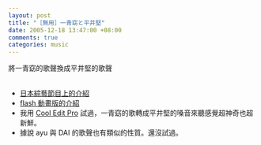 ```yaml
--- 
layout: post
title: "［無用］一青窈と平井堅"
date: 2005-12-18 13:47:00 +08:00
comments: true
categories: music
---
```


將一青窈的歌聲換成平井堅的歌聲<br /><br /><ul><li><a href="http://lalingna.myweb.hinet.net/GEN.wmv">日本綜藝節目上的介紹</a></li><li><a href="http://cross-breed.com/archives/200406291823.php">flash 動畫版的介紹</a><br /></li><li>我用 <a href="http://www.adobe.com/special/products/audition/syntrillium.html">Cool Edit Pro</a> 試過，一青窈的歌轉成平井堅的嗓音來聽感覺超神奇也超新鮮。</li><li>據說 ayu 與 DAI 的歌聲也有類似的性質。還沒試過。</li></ul>
